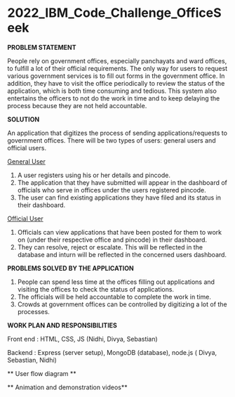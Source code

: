 # 2022_IBM_Code_Challenge_OfficeSeek

**PROBLEM STATEMENT**

People rely on government offices, especially panchayats and ward offices, to fulfill a lot of their official requirements. The only way for users to request various government services is to fill out forms in the government office. In addition, they have to visit the office periodically to review the status of the application, which is both time consuming and tedious. This system also entertains the officers to not do the work in time and to keep delaying the process because they are not held accountable.

**SOLUTION**

An application that digitizes the process of sending applications/requests to government offices.
There will be two types of users: general users and official users.

<ins>General User</ins>

1) A user registers using his or her details and pincode.
2) The application that they have submitted will appear in the dashboard of officials who serve in offices under the users registered pincode.
3) The user can find existing applications they have filed and its status in their dashboard.

<ins>Official User</ins>
1) Officials can view applications that have been posted for them to work on (under their respective office and pincode) in their dashboard.
2) They can resolve, reject or escalate. This will be reflected in the database and inturn will be reflected in the concerned users dashboard.

**PROBLEMS SOLVED BY THE APPLICATION**

1) People can spend less time at the offices filling out applications and visiting the offices to check the status of applications.
2) The officials will be held accountable to complete the work in time.
3) Crowds at government offices can be controlled by digitizing a lot of the processes.

**WORK PLAN AND RESPONSIBILITIES**

Front end : HTML, CSS, JS  (Nidhi, Divya, Sebastian)

Backend   : Express (server setup), MongoDB (database), node.js ( Divya, Sebastian, Nidhi)

** User flow diagram **

** Animation and demonstration videos**
